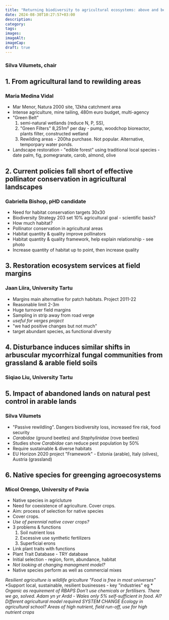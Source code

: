 ```yaml
---
title: "Returning biodiversity to agricultural ecosystems: above and below ground"
date: 2024-08-30T10:27:57+03:00
description: 
category: 
tags: 
images: 
imageAlt: 
imageCap: 
draft: true
---
```

### Silva Vilumets, chair
## 1. From agricultural land to rewilding areas
### Maria Medina Vidal
- Mar Menor, Natura 2000 site, 12kha catchment area
- Intense agriculture, mine tailing, 480m euro budget, multi-agency
- "Green Belt" 
	1. semi-natural wetlands (reduce N, P, SS), 
	2. "Green Filters" 8,251m² per day - pump, woodchop bioreactor, plants filter, constructed wetland
	3. Rewilding areas - 200ha purchase. Not popular. Alternative, temporpary water ponds. 
- Landscape restoration - "edible forest" using traditional local species - date palm, fig, pomegranate, carob, almond, olive
## 2. Current  policies fall short of effective pollinator conservation in agricultural landscapes
### Gabriella Bishop, pHD candidate
- Need for habitat conservation targets 30x30
- Biodiversity Strategy 203 set 10% agricultural goal - scientific basis? 
- How much habitat?
- Pollinator conservation in agricultural areas
- Habitat quantity & quality improve pollinators
- Habitat quantity & quality framework, help explain relationship - see photo
- Increase quantity of habitat up to point, then increase quality

## 3. Restoration ecosystem services at field margins
### Jaan Liira, University Tartu
- Margins main alternative for patch habitats. Project 2011-22
- Reasonable limit 2-3m
- Huge turnover field margins
- Sampling in strip away from road verge
- *useful for verges project*
- "we had positive changes but not much"
- target abundant species, as functional diversity

## 4. Disturbance induces similar shifts in arbuscular mycorrhizal fungal communities from grassland & arable field soils
### Siqiao Liu, University Tartu

## 5. Impact of abandoned lands on natural pest control in arable lands
### Silva Vilumets
- "Passive rewildling". Dangers biodiversity loss, increased fire risk, food security
- *Carabidae* (ground beetles) and *Staphylinidae* (rove beetles)
- Studies show *Carabidae* can reduce pest population by 50%
- Require sustainable & diverse habitats
- EU Horizon 2020 project "Framework" - Estonia (arable), Italy (olives), Austria (grassland)

## 6. Native species for greenging agroecosystems
### Micol Orengo, University of Pavia

- Native species in agricluture
- Need for coexistence of agriculture. Cover crops.
- Aim: process of selection for native species
- Cover crops.
- *Use of perennial native cover crops?*
- 3 problems & functions
	1. Soil nutrient loss
	2. Excessive use synthetic fertilizers
	3. Superficial erons
- Link plant traits with functions
- Plant Trait Database - TRY database
- Initial selection - region, form, abundance, habitat
- *Not looking at changing managment model?*
- Native species perform as well as commercial mixes

*Resilient agriculture is wildlife griculture*
*"Food is free in most universes"*
*Support local, sustainable, resilient businesses - key "industries" eg *
*Organic as requirement of RBAPS*
*Don't use chemicals or fertilisers. There we go, solved.*
*Adam yn yr Ardd - Wales only 5% self-sufficient in food. Al?*
*Different agricultural model required*
*SYSTEM CHANGE*
*Ecology in agricultural school?*
*Areas of high nutrient, field  run-off, use for high nutrient crops*